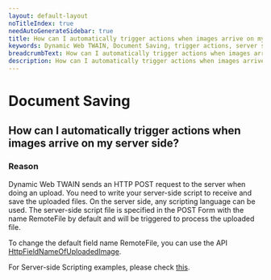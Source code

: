 ```yaml
---
layout: default-layout
noTitleIndex: true
needAutoGenerateSidebar: true
title: How can I automatically trigger actions when images arrive on my server side?
keywords: Dynamic Web TWAIN, Document Saving, trigger actions, server side
breadcrumbText: How can I automatically trigger actions when images arrive on my server side?
description: How can I automatically trigger actions when images arrive on my server side?
---
```


# Document Saving

## How can I automatically trigger actions when images arrive on my server side?

### Reason

Dynamic Web TWAIN sends an HTTP POST request to the server when doing an upload. You need to write your server-side script to receive and save the uploaded files. On the server side, any scripting language can be used. The server-side script file is specified in the POST Form with the name RemoteFile by default and will be triggered to process the uploaded file.

To change the default field name RemoteFile, you can use the API <a href="https://www.dynamsoft.com/web-twain/docs/info/api/WebTwain_IO.html?ver=latest#httpfieldnameofuploadedimage" target="_blank">HttpFieldNameOfUploadedImage</a>.

For Server-side Scripting examples, please check <a href="https://www.dynamsoft.com/web-twain/docs/indepth/development/Server-script.html?ver=latest" target="_blank">this</a>.
